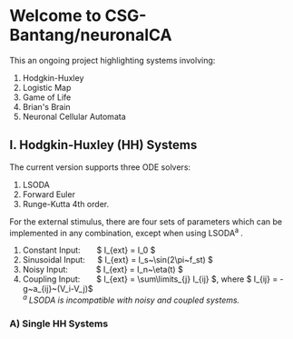 # Welcome to CSG-Bantang/neuronalCA

This an ongoing project highlighting systems involving:
1) Hodgkin-Huxley
2) Logistic Map
3) Game of Life
4) Brian's Brain
5) Neuronal Cellular Automata


## I. Hodgkin-Huxley (HH) Systems
The current version supports three ODE solvers:
1) LSODA
2) Forward Euler
3) Runge-Kutta 4th order. <br>

For the external stimulus, there are four sets of parameters which can be implemented in any combination, except when using LSODA<sup>a </sup>.
1) Constant Input: &emsp;&ensp; $ I_{ext} = I_0 $
2) Sinusoidal Input: &emsp; $ I_{ext} = I_s~\sin(2\pi~f_st) $
3) Noisy Input: &emsp;&emsp;&emsp; $ I_{ext} = I_n~\eta(t) $
4) Coupling Input: &emsp;&ensp; $ I_{ext} = \sum\limits_{j} I_{ij} $, where $ I_{ij} = -g~a_{ij}~(V_i-V_j)$ <br>
*<sup>a </sup> LSODA is incompatible with noisy and coupled systems.*

### A) Single HH Systems	